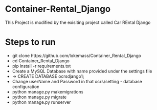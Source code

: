 # Container-Rental_Django
This Project is modified by the exisiting project called Car REntal Django

<h1>Steps to run</h1>
<ul>
<li>git clone https://github.com/lokemass/Container_Rental_Django <br></li>
  <li>cd Container_Rental_Django <br></li><li>
pip install -r requirements.txt <br></li><li>
Create a MySQL Database with name provided under the settings file <br></li><li>
-> CREATE DATABASE ocrsdjango1; <br></li><li>
Change userName and Password in that ocrs/setting - database configuration <br></li><li>
python manage.py makemigrations <br></li><li>
python manage.py migrate <br></li><li>
python manage.py runserver <br>
</ol>
  </ul>
